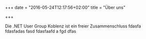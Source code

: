 +++
date = "2016-05-24T12:17:56+02:00"
title = "Über uns"

+++

Die .NET User Group Koblenz ist ein freier Zusammenschluss
fdasfa
fdasfadas
fasd
fdasfaafd
a
fgd
dfas
